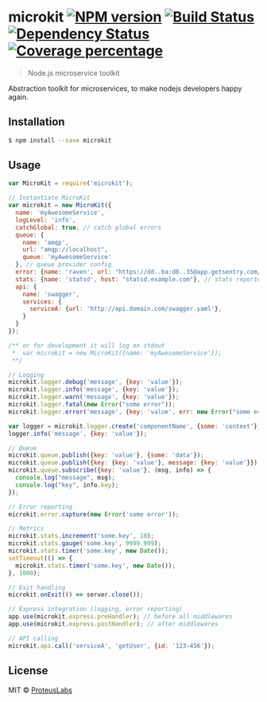 # microkit [![NPM version][npm-image]][npm-url] [![Build Status][travis-image]][travis-url] [![Dependency Status][daviddm-image]][daviddm-url] [![Coverage percentage][coveralls-image]][coveralls-url]
> Node.js microservice toolkit

Abstraction toolkit for microservices, to make nodejs developers happy again.

## Installation

```sh
$ npm install --save microkit
```

## Usage

```js
var MicroKit = require('microkit');

// Instantiate MicroKit
var microkit = new MicroKit({
  name: 'myAwesomeService',
  logLevel: 'info',
  catchGlobal: true, // catch global errors
  queue: {
    name: 'amqp',
    url: "amqp://localhost",
    queue: 'myAwesomeService'
  }, // queue provider config
  error: {name: 'raven', url: "https://dd..ba:d8..35@app.getsentry.com/24343"}, // error reporter config
  stats: {name: 'statsd', host: "statsd.example.com"}, // stats reporter config
  api: {
    name: 'swagger',
    services: {
      serviceA: {url: 'http://api.domain.com/swagger.yaml'},
    }
  }
});

/** or for development it will log on stdout
 *  var microkit = new MicroKit({name: 'myAwesomeService'});
 **/

// Logging
microkit.logger.debug('message', {key: 'value'});
microkit.logger.info('message', {key: 'value'});
microkit.logger.warn('message', {key: 'value'});
microkit.logger.fatal(new Error("some error"));
microkit.logger.error('message', {key: 'value', err: new Error("some error")});

var logger = microkit.logger.create('componentName', {some: 'context'});
logger.info('message', {key: 'value'});

// Queue
microkit.queue.publish({key: 'value'}, {some: 'data'});
microkit.queue.publish({key: {key: 'value'}, message: {key: 'value'}});
microkit.queue.subscribe({key: 'value'}, (msg, info) => {
  console.log("message", msg);
  console.log("key", info.key);
});

// Error reporting
microkit.error.capture(new Error('some error'));

// Metrics
microkit.stats.increment('some.key', 10);
microkit.stats.gauge('some.key', 9999.999);
microkit.stats.timer('some.key', new Date());
setTimeout(() => {
  microkit.stats.timer('some.key', new Date());
}, 1000);

// Exit handling
microkit.onExit(() => server.close());

// Express integration (logging, error reporting)
app.use(microkit.express.preHandler); // before all middlewares
app.use(microkit.express.postHandler); // after middlewares

// API calling
microkit.api.call('serviceA', 'getUser', {id: '123-456'});
```

## License

MIT © [ProteusLabs](https://proteuslabs.io)

[npm-image]: https://badge.fury.io/js/microkit.svg
[npm-url]: https://npmjs.org/package/microkit
[travis-image]: https://travis-ci.org/x-truder/microkit.svg?branch=master
[travis-url]: https://travis-ci.org/x-truder/microkit
[daviddm-image]: https://david-dm.org/x-truder/microkit.svg?theme=shields.io
[daviddm-url]: https://david-dm.org/x-truder/microkit
[coveralls-image]: https://coveralls.io/repos/x-truder/microkit/badge.svg
[coveralls-url]: https://coveralls.io/r/x-truder/microkit
